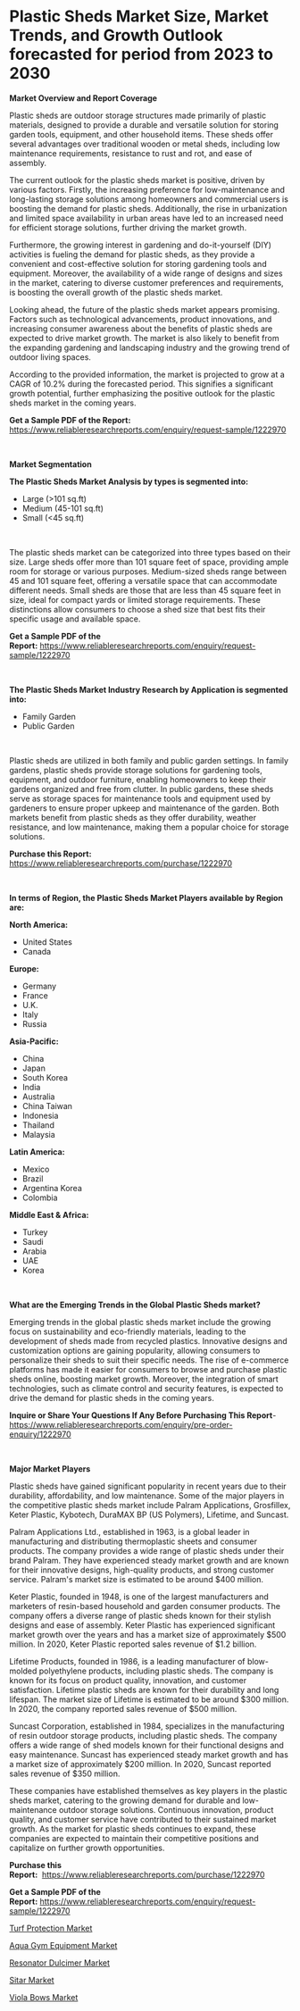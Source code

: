 <p><h1>Plastic Sheds Market Size, Market Trends, and Growth Outlook forecasted for period from 2023 to 2030</h1></p><p><strong>Market Overview and Report Coverage</strong></p>
<p><p>Plastic sheds are outdoor storage structures made primarily of plastic materials, designed to provide a durable and versatile solution for storing garden tools, equipment, and other household items. These sheds offer several advantages over traditional wooden or metal sheds, including low maintenance requirements, resistance to rust and rot, and ease of assembly.</p><p>The current outlook for the plastic sheds market is positive, driven by various factors. Firstly, the increasing preference for low-maintenance and long-lasting storage solutions among homeowners and commercial users is boosting the demand for plastic sheds. Additionally, the rise in urbanization and limited space availability in urban areas have led to an increased need for efficient storage solutions, further driving the market growth.</p><p>Furthermore, the growing interest in gardening and do-it-yourself (DIY) activities is fueling the demand for plastic sheds, as they provide a convenient and cost-effective solution for storing gardening tools and equipment. Moreover, the availability of a wide range of designs and sizes in the market, catering to diverse customer preferences and requirements, is boosting the overall growth of the plastic sheds market.</p><p>Looking ahead, the future of the plastic sheds market appears promising. Factors such as technological advancements, product innovations, and increasing consumer awareness about the benefits of plastic sheds are expected to drive market growth. The market is also likely to benefit from the expanding gardening and landscaping industry and the growing trend of outdoor living spaces.</p><p>According to the provided information, the market is projected to grow at a CAGR of 10.2% during the forecasted period. This signifies a significant growth potential, further emphasizing the positive outlook for the plastic sheds market in the coming years.</p></p>
<p><strong>Get a Sample PDF of the Report:</strong> <a href="https://www.reliableresearchreports.com/enquiry/request-sample/1222970">https://www.reliableresearchreports.com/enquiry/request-sample/1222970</a></p>
<p>&nbsp;</p>
<p><strong>Market Segmentation</strong></p>
<p><strong>The Plastic Sheds Market Analysis by types is segmented into:</strong></p>
<p><ul><li>Large (>101 sq.ft)</li><li>Medium (45-101 sq.ft)</li><li>Small (<45 sq.ft)</li></ul></p>
<p>&nbsp;</p>
<p><p>The plastic sheds market can be categorized into three types based on their size. Large sheds offer more than 101 square feet of space, providing ample room for storage or various purposes. Medium-sized sheds range between 45 and 101 square feet, offering a versatile space that can accommodate different needs. Small sheds are those that are less than 45 square feet in size, ideal for compact yards or limited storage requirements. These distinctions allow consumers to choose a shed size that best fits their specific usage and available space.</p></p>
<p><strong>Get a Sample PDF of the Report:</strong>&nbsp;<a href="https://www.reliableresearchreports.com/enquiry/request-sample/1222970">https://www.reliableresearchreports.com/enquiry/request-sample/1222970</a></p>
<p>&nbsp;</p>
<p><strong>The Plastic Sheds Market Industry Research by Application is segmented into:</strong></p>
<p><ul><li>Family Garden</li><li>Public Garden</li></ul></p>
<p>&nbsp;</p>
<p><p>Plastic sheds are utilized in both family and public garden settings. In family gardens, plastic sheds provide storage solutions for gardening tools, equipment, and outdoor furniture, enabling homeowners to keep their gardens organized and free from clutter. In public gardens, these sheds serve as storage spaces for maintenance tools and equipment used by gardeners to ensure proper upkeep and maintenance of the garden. Both markets benefit from plastic sheds as they offer durability, weather resistance, and low maintenance, making them a popular choice for storage solutions.</p></p>
<p><strong>Purchase this Report:</strong>&nbsp; <a href="https://www.reliableresearchreports.com/purchase/1222970">https://www.reliableresearchreports.com/purchase/1222970</a></p>
<p>&nbsp;</p>
<p><strong>In terms of Region, the Plastic Sheds Market Players available by Region are:</strong></p>
<p>
    <p> <strong> North America: </strong>
        <ul>
            <li>United States</li>
            <li>Canada</li>
        </ul>
        </p> 
    <p> <strong> Europe: </strong>
        <ul>
            <li>Germany</li>
            <li>France</li>
            <li>U.K.</li>
            <li>Italy</li>
            <li>Russia</li>
        </ul>
        </p> 
    <p> <strong> Asia-Pacific: </strong>
        <ul>
            <li>China</li>
            <li>Japan</li>
            <li>South Korea</li>
            <li>India</li>
            <li>Australia</li>
            <li>China Taiwan</li>
            <li>Indonesia</li>
            <li>Thailand</li>
            <li>Malaysia</li>
        </ul>
        </p> 
    <p> <strong> Latin America: </strong>
        <ul>
            <li>Mexico</li>
            <li>Brazil</li>
            <li>Argentina Korea</li>
            <li>Colombia</li>
        </ul>
        </p> 
    <p> <strong> Middle East & Africa: </strong>
        <ul>
            <li>Turkey</li>
            <li>Saudi</li>
            <li>Arabia</li>
            <li>UAE</li>
            <li>Korea</li>
        </ul>
    </p>
    </p>
<p>&nbsp;</p>
<p><strong>What are the Emerging Trends in the Global Plastic Sheds market?</strong></p>
<p><p>Emerging trends in the global plastic sheds market include the growing focus on sustainability and eco-friendly materials, leading to the development of sheds made from recycled plastics. Innovative designs and customization options are gaining popularity, allowing consumers to personalize their sheds to suit their specific needs. The rise of e-commerce platforms has made it easier for consumers to browse and purchase plastic sheds online, boosting market growth. Moreover, the integration of smart technologies, such as climate control and security features, is expected to drive the demand for plastic sheds in the coming years.</p></p>
<p><strong>Inquire or Share Your Questions If Any Before Purchasing This Report</strong>- <a href="https://www.reliableresearchreports.com/enquiry/pre-order-enquiry/1222970">https://www.reliableresearchreports.com/enquiry/pre-order-enquiry/1222970</a></p>
<p>&nbsp;</p>
<p><strong>Major Market Players</strong></p>
<p><p>Plastic sheds have gained significant popularity in recent years due to their durability, affordability, and low maintenance. Some of the major players in the competitive plastic sheds market include Palram Applications, Grosfillex, Keter Plastic, Kybotech, DuraMAX BP (US Polymers), Lifetime, and Suncast.</p><p>Palram Applications Ltd., established in 1963, is a global leader in manufacturing and distributing thermoplastic sheets and consumer products. The company provides a wide range of plastic sheds under their brand Palram. They have experienced steady market growth and are known for their innovative designs, high-quality products, and strong customer service. Palram's market size is estimated to be around $400 million.</p><p>Keter Plastic, founded in 1948, is one of the largest manufacturers and marketers of resin-based household and garden consumer products. The company offers a diverse range of plastic sheds known for their stylish designs and ease of assembly. Keter Plastic has experienced significant market growth over the years and has a market size of approximately $500 million. In 2020, Keter Plastic reported sales revenue of $1.2 billion.</p><p>Lifetime Products, founded in 1986, is a leading manufacturer of blow-molded polyethylene products, including plastic sheds. The company is known for its focus on product quality, innovation, and customer satisfaction. Lifetime plastic sheds are known for their durability and long lifespan. The market size of Lifetime is estimated to be around $300 million. In 2020, the company reported sales revenue of $500 million.</p><p>Suncast Corporation, established in 1984, specializes in the manufacturing of resin outdoor storage products, including plastic sheds. The company offers a wide range of shed models known for their functional designs and easy maintenance. Suncast has experienced steady market growth and has a market size of approximately $200 million. In 2020, Suncast reported sales revenue of $350 million.</p><p>These companies have established themselves as key players in the plastic sheds market, catering to the growing demand for durable and low-maintenance outdoor storage solutions. Continuous innovation, product quality, and customer service have contributed to their sustained market growth. As the market for plastic sheds continues to expand, these companies are expected to maintain their competitive positions and capitalize on further growth opportunities.</p></p>
<p><strong>Purchase this Report:</strong>&nbsp;&nbsp;<a href="https://www.reliableresearchreports.com/purchase/1222970">https://www.reliableresearchreports.com/purchase/1222970</a></p>
<p></p>
<p><strong>Get a Sample PDF of the Report:</strong>&nbsp;<a href="https://www.reliableresearchreports.com/enquiry/request-sample/1222970">https://www.reliableresearchreports.com/enquiry/request-sample/1222970</a></p>
<p><p><a href="https://github.com/NorbertYates/Market-Research-Report-List-2/blob/main/turf-protection-market.md">Turf Protection Market</a></p><p><a href="https://medium.com/@kimberlymontgomery2004/aqua-gym-equipment-market-the-key-to-successful-business-strategy-forecast-till-2030-de77d82df7e5">Aqua Gym Equipment Market</a></p><p><a href="https://medium.com/@ruthmorales25/resonator-dulcimer-market-trends-forecast-and-competitive-analysis-to-2030-4d3793ec2773">Resonator Dulcimer Market</a></p><p><a href="https://medium.com/@loriwatson1948/sitar-market-size-and-market-trends-complete-industry-overview-2023-to-2030-43e2b147d97a">Sitar Market</a></p><p><a href="https://medium.com/@lorimyers95/viola-bows-market-share-evolution-and-market-growth-trends-2023-2030-916d762f2814">Viola Bows Market</a></p></p>